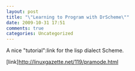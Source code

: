 ```yaml
---
layout: post
title: "\"Learning to Program with DrScheme\""
date: 2009-10-31 17:51
comments: true
categories: Uncategorized
---
```

A nice "tutorial":link for the lisp dialect Scheme.

[link]http://linuxgazette.net/119/pramode.html
